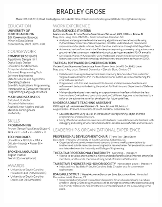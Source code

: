 ![alt text](https://github.com/bgrose/Bradley-Grose-Resume/blob/main/BradleyGroseResume6.30.jpg?raw=true)
